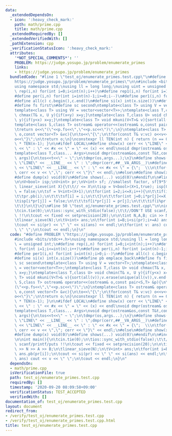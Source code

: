 ```yaml
---
data:
  _extendedDependsOn:
  - icon: ':heavy_check_mark:'
    path: math/prime.cpp
    title: math/prime.cpp
  _extendedRequiredBy: []
  _extendedVerifiedWith: []
  _pathExtension: cpp
  _verificationStatusIcon: ':heavy_check_mark:'
  attributes:
    '*NOT_SPECIAL_COMMENTS*': ''
    PROBLEM: https://judge.yosupo.jp/problem/enumerate_primes
    links:
    - https://judge.yosupo.jp/problem/enumerate_primes
  bundledCode: "#line 1 \"test_oj/enumerate_primes.test.cpp\"\n#define PROBLEM \"\
    https://judge.yosupo.jp/problem/enumerate_primes\"\n\n#include <bits/stdc++.h>\n\
    using namespace std;\nusing ll = long long;\nusing uint = unsigned int;\n#define\
    \ rep(i,n) for(int i=0;i<int(n);i++)\n#define rep1(i,n) for(int i=1;i<=int(n);i++)\n\
    #define per(i,n) for(int i=int(n)-1;i>=0;i--)\n#define per1(i,n) for(int i=int(n);i>0;i--)\n\
    #define all(c) c.begin(),c.end()\n#define si(x) int(x.size())\n#define pb emplace_back\n\
    #define fs first\n#define sc second\ntemplate<class T> using V = vector<T>;\n\
    template<class T> using VV = vector<vector<T>>;\ntemplate<class T,class U> void\
    \ chmax(T& x, U y){if(x<y) x=y;}\ntemplate<class T,class U> void chmin(T& x, U\
    \ y){if(y<x) x=y;}\ntemplate<class T> void mkuni(V<T>& v){sort(all(v));v.erase(unique(all(v)),v.end());}\n\
    template<class S,class T> ostream& operator<<(ostream& o,const pair<S,T> &p){\n\
    \treturn o<<\"(\"<<p.fs<<\",\"<<p.sc<<\")\";\n}\ntemplate<class T> ostream& operator<<(ostream&\
    \ o,const vector<T> &vc){\n\to<<\"{\";\n\tfor(const T& v:vc) o<<v<<\",\";\n\t\
    o<<\"}\";\n\treturn o;\n}\nconstexpr ll TEN(int n) { return (n == 0) ? 1 : 10\
    \ * TEN(n-1); }\n\n#ifdef LOCAL\n#define show(x) cerr << \"LINE\" << __LINE__\
    \ << \" : \" << #x << \" = \" << (x) << endl\nvoid dmpr(ostream& os){os<<endl;}\n\
    template<class T,class... Args>\nvoid dmpr(ostream&os,const T&t,const Args&...\
    \ args){\n\tos<<t<<\" ~ \";\n\tdmpr(os,args...);\n}\n#define shows(...) cerr <<\
    \ \"LINE\" << __LINE__ << \" : \";dmpr(cerr,##__VA_ARGS__)\n#define dump(x) cerr\
    \ << \"LINE\" << __LINE__ << \" : \" << #x << \" = {\";  \\\n\tfor(auto v: x)\
    \ cerr << v << \",\"; cerr << \"}\" << endl;\n#else\n#define show(x) void(0)\n\
    #define dump(x) void(0)\n#define shows(...) void(0)\n#endif\n\n#line 1 \"math/prime.cpp\"\
    \n\nV<bool> isp;\nV<int> pr;\nV<int> sf; //smallest factor, sf[9*5*11] = 3\nvoid\
    \ linear_sieve(int X){\t\t// <= X\n\tisp = V<bool>(X+1,true); isp[0] = isp[1]\
    \ = false;\n\tsf = V<int>(X+1);\n\tfor(int i=2;i<=X;i++){\n\t\tif(isp[i]){\n\t\
    \t\tpr.pb(i);\n\t\t\tsf[i] = i;\n\t\t}\n\t\tfor(int j=0;i*pr[j]<=X;j++){\n\t\t\
    \tisp[i*pr[j]] = false;\n\t\t\tsf[i*pr[j]] = pr[j];\n\t\t\tif(i%pr[j] == 0) break;\n\
    \t\t}\n\t}\n}\n#line 50 \"test_oj/enumerate_primes.test.cpp\"\n\nint main(){\n\
    \tcin.tie(0);\n\tios::sync_with_stdio(false);\t\t//DON'T USE scanf/printf/puts\
    \ !!\n\tcout << fixed << setprecision(20);\n\n\tint N,A,B; cin >> N >> A >> B;\n\
    \tlinear_sieve(N);\n\tV<int> ans;\n\tfor(int i=B;i<si(pr);i+=A) ans.pb(pr[i]);\n\
    \tcout << si(pr) << \" \" << si(ans) << endl;\n\tfor(int v: ans) cout << v <<\
    \ \" \";\n\tcout << endl;\n}\n"
  code: "#define PROBLEM \"https://judge.yosupo.jp/problem/enumerate_primes\"\n\n\
    #include <bits/stdc++.h>\nusing namespace std;\nusing ll = long long;\nusing uint\
    \ = unsigned int;\n#define rep(i,n) for(int i=0;i<int(n);i++)\n#define rep1(i,n)\
    \ for(int i=1;i<=int(n);i++)\n#define per(i,n) for(int i=int(n)-1;i>=0;i--)\n\
    #define per1(i,n) for(int i=int(n);i>0;i--)\n#define all(c) c.begin(),c.end()\n\
    #define si(x) int(x.size())\n#define pb emplace_back\n#define fs first\n#define\
    \ sc second\ntemplate<class T> using V = vector<T>;\ntemplate<class T> using VV\
    \ = vector<vector<T>>;\ntemplate<class T,class U> void chmax(T& x, U y){if(x<y)\
    \ x=y;}\ntemplate<class T,class U> void chmin(T& x, U y){if(y<x) x=y;}\ntemplate<class\
    \ T> void mkuni(V<T>& v){sort(all(v));v.erase(unique(all(v)),v.end());}\ntemplate<class\
    \ S,class T> ostream& operator<<(ostream& o,const pair<S,T> &p){\n\treturn o<<\"\
    (\"<<p.fs<<\",\"<<p.sc<<\")\";\n}\ntemplate<class T> ostream& operator<<(ostream&\
    \ o,const vector<T> &vc){\n\to<<\"{\";\n\tfor(const T& v:vc) o<<v<<\",\";\n\t\
    o<<\"}\";\n\treturn o;\n}\nconstexpr ll TEN(int n) { return (n == 0) ? 1 : 10\
    \ * TEN(n-1); }\n\n#ifdef LOCAL\n#define show(x) cerr << \"LINE\" << __LINE__\
    \ << \" : \" << #x << \" = \" << (x) << endl\nvoid dmpr(ostream& os){os<<endl;}\n\
    template<class T,class... Args>\nvoid dmpr(ostream&os,const T&t,const Args&...\
    \ args){\n\tos<<t<<\" ~ \";\n\tdmpr(os,args...);\n}\n#define shows(...) cerr <<\
    \ \"LINE\" << __LINE__ << \" : \";dmpr(cerr,##__VA_ARGS__)\n#define dump(x) cerr\
    \ << \"LINE\" << __LINE__ << \" : \" << #x << \" = {\";  \\\n\tfor(auto v: x)\
    \ cerr << v << \",\"; cerr << \"}\" << endl;\n#else\n#define show(x) void(0)\n\
    #define dump(x) void(0)\n#define shows(...) void(0)\n#endif\n\n#include \"../math/prime.cpp\"\
    \n\nint main(){\n\tcin.tie(0);\n\tios::sync_with_stdio(false);\t\t//DON'T USE\
    \ scanf/printf/puts !!\n\tcout << fixed << setprecision(20);\n\n\tint N,A,B; cin\
    \ >> N >> A >> B;\n\tlinear_sieve(N);\n\tV<int> ans;\n\tfor(int i=B;i<si(pr);i+=A)\
    \ ans.pb(pr[i]);\n\tcout << si(pr) << \" \" << si(ans) << endl;\n\tfor(int v:\
    \ ans) cout << v << \" \";\n\tcout << endl;\n}\n"
  dependsOn:
  - math/prime.cpp
  isVerificationFile: true
  path: test_oj/enumerate_primes.test.cpp
  requiredBy: []
  timestamp: '2020-09-20 08:09:58+09:00'
  verificationStatus: TEST_ACCEPTED
  verifiedWith: []
documentation_of: test_oj/enumerate_primes.test.cpp
layout: document
redirect_from:
- /verify/test_oj/enumerate_primes.test.cpp
- /verify/test_oj/enumerate_primes.test.cpp.html
title: test_oj/enumerate_primes.test.cpp
---
```

